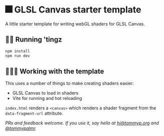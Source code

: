 # 🎆 GLSL Canvas starter template

A little starter template for writing webGL shaders for GLSL Canvas.

## 🏃💨 Running 'tingz

```bash
npm install
npm run dev
```

## 🧑‍💻🧠 Working with the template

This uses a number of things to make creating shaders easier:

- GLSL Canvas to load in shaders
- Vite for running and hot reloading

`index.html` renders a `<canvas>` which renders a shader fragment from the `data-fragment-url` attribute.

_PRs and feedback welcome. If you use it, say hello at [hi@tommyp.org](mailto:hi@tommyp.org) and [@tommypalmr](https://twitter.com/tommypalmr)._
